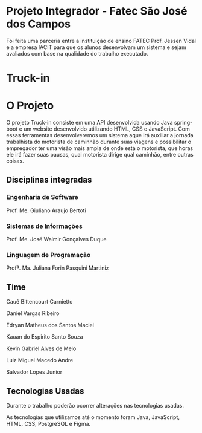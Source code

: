 # Projeto Integrador - Fatec São José dos Campos

Foi feita uma parceria entre a instituição de ensino FATEC Prof. Jessen Vidal e a empresa IACIT para que os alunos desenvolvam um sistema e sejam avaliados com base na qualidade do trabalho executado.

# Truck-in

# O Projeto

O projeto Truck-in consiste em uma API desenvolvida usando Java spring-boot e um website desenvolvido utilizando HTML, CSS e JavaScript. Com essas ferramentas desenvolveremos um sistema aque irá auxiliar a jornada trabalhista do motorista de caminhão durante suas viagens e possibilitar o empregador ter uma visão mais ampla de onde está o motorista, que horas ele irá fazer suas pausas, qual motorista dirige qual caminhão, entre outras coisas.

## Disciplinas integradas
 ### Engenharia de Software
 Prof. Me. Giuliano Araujo Bertoti
 ### Sistemas de Informações
 Prof. Me. José Walmir Gonçalves Duque
 ### Linguagem de Programação
 Profª. Ma. Juliana Forin Pasquini Martiniz

## Time

 Cauê Bittencourt Carnietto

 Daniel Vargas Ribeiro

 Edryan Matheus dos Santos Maciel

 Kauan do Espirito Santo Souza

 Kevin Gabriel Alves de Melo

 Luiz Miguel Macedo Andre

 Salvador Lopes Junior

## Tecnologias Usadas

Durante o trabalho poderão ocorrer alterações nas tecnologias usadas.

As tecnologias que utilizamos até o momento foram Java, JavaScript, HTML, CSS, PostgreSQL e Figma.








